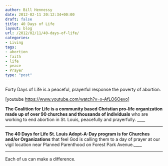 ```yaml
---
author: Bill Hennessy
date: 2012-02-11 20:12:34+00:00
draft: false
title: 40 Days of Life
layout: blog
url: /2012/02/11/40-days-of-life/
categories:
- Living
tags:
- abortion
- faith
- life
- peace
- Prayer
type: "post"
---
```


Forty Days of Life is a peaceful, prayerful response the poverty of abortion. 

[youtube https://www.youtube.com/watch?v=x-AfLO6Oevo]

**The Coalition for Life is a community based Christian pro-life organization made up of over 90 churches and thousands of individuals** who are working to end abortion in St. Louis, peacefully and prayerfully. ____

____

**The 40 Days for Life St. Louis Adopt-A-Day program is for Churches and/or Organizations** that feel God is calling them to a day of prayer at our vigil location near Planned Parenthood on Forest Park Avenue.____

____

Each of us can make a difference.
